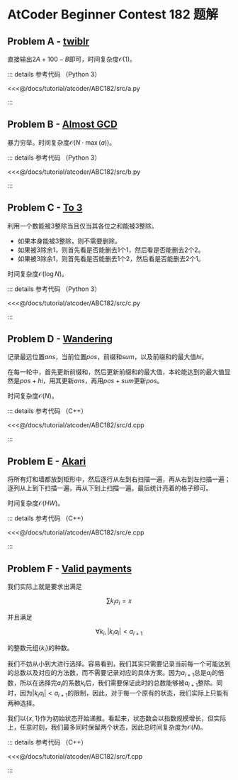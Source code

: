 # AtCoder Beginner Contest 182 题解

## Problem A - [twiblr](https://atcoder.jp/contests/abc182/tasks/abc182_a)

直接输出$2A+100-B$即可，时间复杂度$\mathcal{O}(1)$。

::: details 参考代码 （Python 3）

<<<@/docs/tutorial/atcoder/ABC182/src/a.py

:::

## Problem B - [Almost GCD](https://atcoder.jp/contests/abc182/tasks/abc182_b)

暴力穷举。时间复杂度$\mathcal{O}(N\cdot\max(a))$。

::: details 参考代码 （Python 3）

<<<@/docs/tutorial/atcoder/ABC182/src/b.py

:::

## Problem C - [To 3](https://atcoder.jp/contests/abc182/tasks/abc182_c)

利用一个数能被$3$整除当且仅当其各位之和能被$3$整除。

- 如果本身能被$3$整除，则不需要删除。
- 如果被$3$除余$1$，则首先看是否能删去$1$个$1$，然后看是否能删去$2$个$2$。
- 如果被$3$除余$1$，则首先看是否能删去$1$个$2$，然后看是否能删去$2$个$1$。

时间复杂度$\mathcal{O}(\log N)$。

::: details 参考代码 （Python 3）

<<<@/docs/tutorial/atcoder/ABC182/src/c.py

:::

## Problem D - [Wandering](https://atcoder.jp/contests/abc182/tasks/abc182_d)

记录最远位置$ans$，当前位置$pos$，前缀和$sum$，以及前缀和的最大值$hi$。

在每一轮中，首先更新前缀和，然后更新前缀和的最大值，本轮能达到的最大值显然是$pos+hi$，用其更新$ans$，再用$pos+sum$更新$pos$。

时间复杂度$\mathcal{O}(N)$。

::: details 参考代码 （C++）

<<<@/docs/tutorial/atcoder/ABC182/src/d.cpp

:::

## Problem E - [Akari](https://atcoder.jp/contests/abc182/tasks/abc182_e)

将所有灯和墙都放到矩形中，然后逐行从左到右扫描一遍，再从右到左扫描一遍；逐列从上到下扫描一遍，再从下到上扫描一遍。最后统计亮着的格子即可。

时间复杂度$\mathcal{O}(HW)$。

::: details 参考代码 （C++）

<<<@/docs/tutorial/atcoder/ABC182/src/e.cpp

:::

## Problem F - [Valid payments](https://atcoder.jp/contests/abc182/tasks/abc182_f)

我们实际上就是要求出满足

$$
\sum k_ia_i=x
$$

并且满足

$$
\forall k_i, |k_ia_i| < a_{i+1}
$$

的整数元组$\{k_i\}$的种数。

我们不妨从小到大进行选择。容易看到，我们其实只需要记录当前每一个可能达到的总数以及对应的方法数，而不需要记录对应的具体方案。因为$a_{i+1}$总是$a_i$的倍数，所以在选择完$a_i$的系数$k_i$后，我们需要保证此时的总数能够被$a_{i+1}$整除。同时，因为$|k_ia_i| < a_{i+1}$的限制，因此，对于每一个原有的状态，我们实际上只能有两种选择。

我们以$\{x,1\}$作为初始状态开始递推。看起来，状态数会以指数规模增长，但实际上，任意时刻，我们最多同时保留两个状态，因此总时间复杂度为$\mathcal{O}(N)$。

::: details 参考代码 （C++）

<<<@/docs/tutorial/atcoder/ABC182/src/f.cpp

:::

<Utterances />
